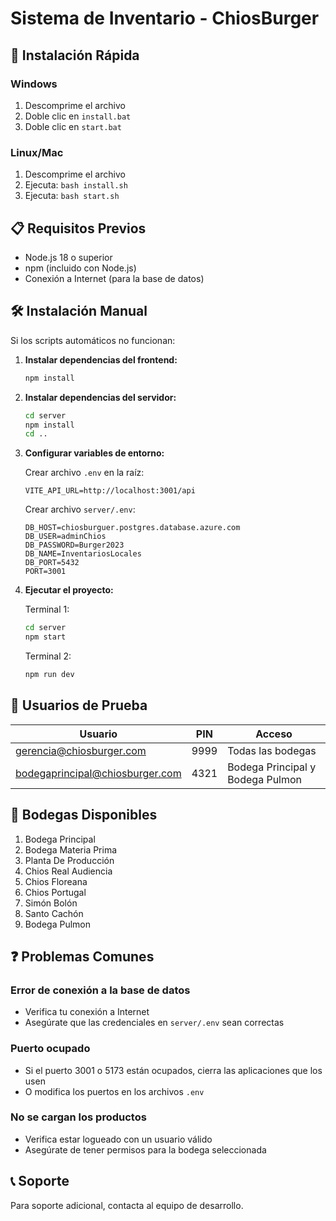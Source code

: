 # Sistema de Inventario - ChiosBurger

## 🚀 Instalación Rápida

### Windows
1. Descomprime el archivo
2. Doble clic en `install.bat`
3. Doble clic en `start.bat`

### Linux/Mac
1. Descomprime el archivo
2. Ejecuta: `bash install.sh`
3. Ejecuta: `bash start.sh`

## 📋 Requisitos Previos

- Node.js 18 o superior
- npm (incluido con Node.js)
- Conexión a Internet (para la base de datos)

## 🛠️ Instalación Manual

Si los scripts automáticos no funcionan:

1. **Instalar dependencias del frontend:**
   ```bash
   npm install
   ```

2. **Instalar dependencias del servidor:**
   ```bash
   cd server
   npm install
   cd ..
   ```

3. **Configurar variables de entorno:**

   Crear archivo `.env` en la raíz:
   ```
   VITE_API_URL=http://localhost:3001/api
   ```

   Crear archivo `server/.env`:
   ```
   DB_HOST=chiosburguer.postgres.database.azure.com
   DB_USER=adminChios
   DB_PASSWORD=Burger2023
   DB_NAME=InventariosLocales
   DB_PORT=5432
   PORT=3001
   ```

4. **Ejecutar el proyecto:**

   Terminal 1:
   ```bash
   cd server
   npm start
   ```

   Terminal 2:
   ```bash
   npm run dev
   ```

## 👤 Usuarios de Prueba

| Usuario | PIN | Acceso |
|---------|-----|--------|
| gerencia@chiosburger.com | 9999 | Todas las bodegas |
| bodegaprincipal@chiosburger.com | 4321 | Bodega Principal y Bodega Pulmon |

## 🏢 Bodegas Disponibles

1. Bodega Principal
2. Bodega Materia Prima
3. Planta De Producción
4. Chios Real Audiencia
5. Chios Floreana
6. Chios Portugal
7. Simón Bolón
8. Santo Cachón
9. Bodega Pulmon

## ❓ Problemas Comunes

### Error de conexión a la base de datos
- Verifica tu conexión a Internet
- Asegúrate que las credenciales en `server/.env` sean correctas

### Puerto ocupado
- Si el puerto 3001 o 5173 están ocupados, cierra las aplicaciones que los usen
- O modifica los puertos en los archivos `.env`

### No se cargan los productos
- Verifica estar logueado con un usuario válido
- Asegúrate de tener permisos para la bodega seleccionada

## 📞 Soporte

Para soporte adicional, contacta al equipo de desarrollo.